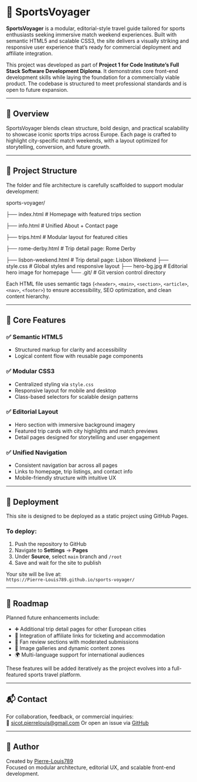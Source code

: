 # 🧭 SportsVoyager

**SportsVoyager** is a modular, editorial-style travel guide tailored for sports enthusiasts seeking immersive match weekend experiences. Built with semantic HTML5 and scalable CSS3, the site delivers a visually striking and responsive user experience that’s ready for commercial deployment and affiliate integration.

This project was developed as part of **Project 1 for Code Institute’s Full Stack Software Development Diploma**. It demonstrates core front-end development skills while laying the foundation for a commercially viable product. The codebase is structured to meet professional standards and is open to future expansion.

---

## 📌 Overview

SportsVoyager blends clean structure, bold design, and practical scalability to showcase iconic sports trips across Europe. Each page is crafted to highlight city-specific match weekends, with a layout optimized for storytelling, conversion, and future growth.

---

## 🧱 Project Structure


The folder and file architecture is carefully scaffolded to support modular development:

sports-voyager/ 

├── index.html              # Homepage with featured trips section

├── info.html               # Unified About + Contact page

├── trips.html              # Modular layout for featured cities

├── rome-derby.html         # Trip detail page: Rome Derby

├── lisbon-weekend.html     # Trip detail page: Lisbon Weekend 
├── style.css               # Global styles and responsive layout 
├── hero-bg.jpg             # Editorial hero image for homepage 
└── .git/                   # Git version control directory


Each HTML file uses semantic tags (`<header>`, `<main>`, `<section>`, `<article>`, `<nav>`, `<footer>`) to ensure accessibility, SEO optimization, and clean content hierarchy.

---

## 🎯 Core Features

### ✅ Semantic HTML5
- Structured markup for clarity and accessibility
- Logical content flow with reusable page components

### ✅ Modular CSS3
- Centralized styling via `style.css`
- Responsive layout for mobile and desktop
- Class-based selectors for scalable design patterns

### ✅ Editorial Layout
- Hero section with immersive background imagery
- Featured trip cards with city highlights and match previews
- Detail pages designed for storytelling and user engagement

### ✅ Unified Navigation
- Consistent navigation bar across all pages
- Links to homepage, trip listings, and contact info
- Mobile-friendly structure with intuitive UX

---

## 🚀 Deployment

This site is designed to be deployed as a static project using GitHub Pages.

### To deploy:
1. Push the repository to GitHub
2. Navigate to **Settings** → **Pages**
3. Under **Source**, select `main` branch and `/root`
4. Save and wait for the site to publish

Your site will be live at:  
`https://Pierre-Louis789.github.io/sports-voyager/`


---

## 🧭 Roadmap

Planned future enhancements include:

- ➕ Additional trip detail pages for other European cities
- 🔗 Integration of affiliate links for ticketing and accommodation
- 📝 Fan review sections with moderated submissions
- 📸 Image galleries and dynamic content zones
- 🌍 Multi-language support for international audiences

These features will be added iteratively as the project evolves into a full-featured sports travel platform.

---


## 📬 Contact

For collaboration, feedback, or commercial inquiries:  
📧 sicot.pierrelouis@gmail.com 
Or open an issue via [GitHub](https://github.com/Pierre-Louis789/sports-voyager)

---

## 🧠 Author

Created by [Pierre-Louis789](https://github.com/Pierre-Louis789)  
Focused on modular architecture, editorial UX, and scalable front-end development.
